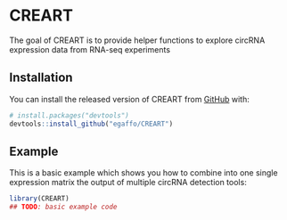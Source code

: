 
<!-- README.md is generated from README.Rmd. Please edit that file -->

# CREART

<!-- badges: start -->
<!-- badges: end -->

The goal of CREART is to provide helper functions to explore circRNA
expression data from RNA-seq experiments

## Installation

You can install the released version of CREART from
[GitHub](https://github.com/) with:

``` r
# install.packages("devtools")
devtools::install_github("egaffo/CREART")
```

## Example

This is a basic example which shows you how to combine into one single
expression matrix the output of multiple circRNA detection tools:

``` r
library(CREART)
## TODO: basic example code
```

